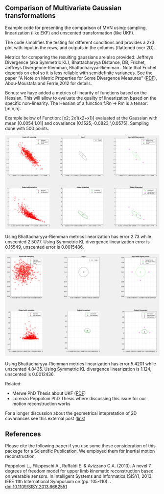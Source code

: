 
Comparison of Multivariate Gaussian transformations
---------------------------------------------------

Example code for presenting the comparison of MVN using: sampling, linearization (like EKF) and unscented transformation (like UKF).

The code simplifies the testing for different conditions and provides a 2x3 plot with input in the rows, and outputs in the columns (flattened over 2D).

Metrics for comparing the resulting gaussians are also provided: Jeffreys Divergence (aka Symmetric KL), Bhattacharyya Distance, DB, Frichet, Jeffreys Divergence-Riemman, Bhattacharyya-Riemman . Note that Frichet depends on chol so it is less reliable with semidefinite variances. See the paper "A Note on Metric Properties for Some Divergence Measures" ([PDF](http://www.jmlr.org/proceedings/papers/v25/aboumoustafa12/aboumoustafa12.pdf)), Abou-Moustafa and Ferrie,2012 for details.

Bonus: we have added a metrics of linearity of functions based on the Hessian. This will allow to evaluate the quality of linearization based on the specific non-linearity. The Hessian of a function f:Rn -> Rm is a tensor: [m,n,n].

Example below of Function: [x2; 2x1(x2+x1)] evaluated at the Gaussian with mean [0.0054,1.01] and covariance [0.1525,-0.0823,",0.0575]. Sampling done with 500 points.

![Example of result for the function [x2; 2x1(x2+x1)] with point [0.0054,1.01] and variance [0.1525,-0.0823;-0.0823,0.0575] with sampling of 500](CompareNL2.png)

Using Bhattacharyya-Riemman metrics linearization has error 2.73 while unscented 2.5077. Using Symmetric KL divergence linearization error is 0.15549, unscented error is 0.0015486.


![Example of result for the function [exp(x(2)^2); 200*x(1)^2*(x(2)+x(1))] with point [0.0054,1.01] and variance [1E-4,1E-4] with sampling of 500](CompareNL1.png)

Using Bhattacharyya-Riemman metrics linearization has error 5.4201 while unscented 4.8435. Using Symmetric KL divergence linearization is 1.124, unscented is 0.0012436.

Related:
* Merwe PhD Thesis about UKF ([PDF](http://www.cslu.ogi.edu/publications/ps/merwe04.pdf))
* Lorenzo Peppoloni PhD Thesis where discussing this issue for our motion reconstruction works

For a longer discussion about the geometrical intepretation of 2D covariances see this external post ([link](http://www.visiondummy.com/2014/04/geometric-interpretation-covariance-matrix/))

References
------------------
Please cite the following paper if you use some these consideration of this package for a Scientific Publication. We employed them for Inertial motion reconstruction.

 Peppoloni L., Filippeschi A., Ruffaldi E. & Avizzano C.A. (2013). A novel 7 degrees of freedom model for upper limb kinematic reconstruction based   on wearable sensors. In Intelligent Systems and Informatics (SISY), 2013 IEEE 11th International Symposium on (pp. 105-110). .  [doi:10.1109/SISY.2013.6662551](http://ieeexplore.ieee.org/document/6662551/)
